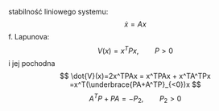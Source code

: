stabilność liniowego systemu:
$$ \dot{x} = Ax $$
f. Lapunova:
$$ V(x) = x^TPx, \qquad P>0 $$
i jej pochodna
$$ \dot{V}(x)=2x^TPAx = x^TPAx + x^TA^TPx =x^T(\underbrace{PA+A^TP}_{<0})x $$
$$ A^TP + PA = -P_2, \qquad P_2>0 $$